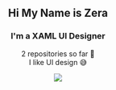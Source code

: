 <h2 align="center"> Hi My Name is Zera </h2>
<h3 align="center"> I'm a XAML UI Designer </h2>
<p align="center">
  <a> 2 repositories so far 🤟 </a>
  <br>
  <a2> I like UI design 😅 </a2>
</p>
<p align="center">
  <a href="https://www.tutorialspoint.com/xaml/index.htm" title="XAML">
    <img src="https://cdn.discordapp.com/attachments/780958889356820510/824813697926692894/input-onlinepngtools1.png">
  </a>
</p>
